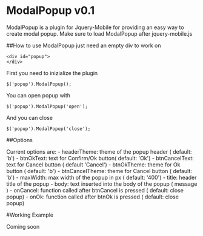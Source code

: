 ModalPopup v0.1 
===========================

ModalPopup is a plugin for Jquery-Mobile for providing an easy
way to create modal popup. Make sure to load ModalPopup after 
jquery-mobile.js

##How to use
ModalPopup just need an empty div to work on

    <div id="popup">
    </div>

First you need to inizialize the plugin
    
    $('popup').ModalPopup();

You can open popup with

    $('popup').ModalPopup('open');

And you can close

    $('popup').ModalPopup('close');

##Options

Current options are:
    - headerTheme: theme of the popup header ( default: 'b')
    - btnOkText: text for Confirm/Ok button( default: 'Ok')
    - btnCancelText: text for Cancel button ( default 'Cancel')
    - btnOkTheme: theme for Ok button ( default: 'b')
    - btnCancelTheme: theme for Cancel button ( default: 'b')
    - maxWidth: max width of the popup in px ( default: '400')
    - title: header title of the popup
    - body: text inserted into the body of the popup ( message )
    - onCancel: function called after btnCancel is pressed ( default: close popup)
    - onOk: function called after btnOk is pressed ( default: close popup)

#Working Example

Coming soon
